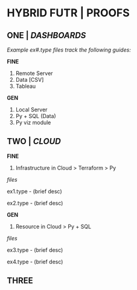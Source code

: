 # HYBRID FUTR | PROOFS

## ONE | *DASHBOARDS*

*Example ex#.type files track the following guides:*

**FINE** 
1. Remote Server
2. Data [CSV]
3. Tableau

**GEN** 
1. Local Server
2. Py + SQL (Data)
3. Py viz module


## TWO | *CLOUD*

**FINE** 
1. Infrastructure in Cloud > Terraform > Py

*files*

ex1.type - (brief desc)

ex2.type - (brief desc)


**GEN** 
1. Resource in Cloud > Py + SQL

*files*

ex3.type - (brief desc)

ex4.type - (brief desc)


## THREE